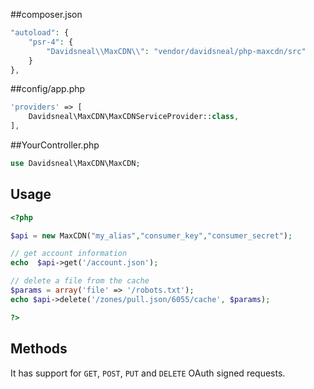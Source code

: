 ##composer.json

```php
"autoload": {
    "psr-4": {
        "Davidsneal\\MaxCDN\\": "vendor/davidsneal/php-maxcdn/src"
    }
},
```

##config/app.php

```php
'providers' => [
    Davidsneal\MaxCDN\MaxCDNServiceProvider::class,
],
```

##YourController.php

```php
use Davidsneal\MaxCDN\MaxCDN;
```
 
## Usage
```php
<?php

$api = new MaxCDN("my_alias","consumer_key","consumer_secret");

// get account information
echo  $api->get('/account.json');

// delete a file from the cache
$params = array('file' => '/robots.txt');
echo $api->delete('/zones/pull.json/6055/cache', $params);

?>
```

## Methods

It has support for `GET`, `POST`, `PUT` and `DELETE` OAuth signed requests.
